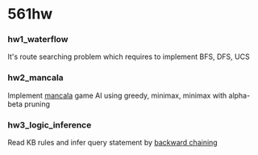 # 561hw

### hw1_waterflow
It's route searching problem which requires to implement BFS, DFS, UCS

### hw2_mancala
Implement [mancala](https://en.wikipedia.org/wiki/Mancala) game AI using greedy, minimax, minimax with alpha-beta pruning

### hw3_logic_inference
Read KB rules and infer query statement by [backward chaining](https://en.wikipedia.org/wiki/Backward_chaining)
